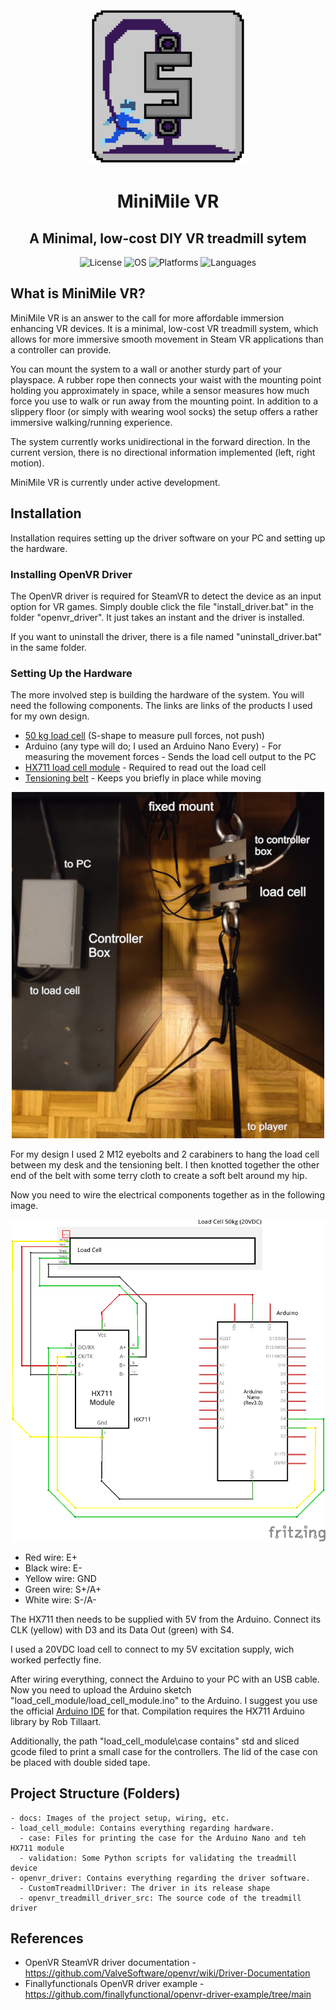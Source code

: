 <div align="center">
  <img src="docs/minimile_logo.png" alt="MiniMile VR Logo" width="250">
  <h1>MiniMile VR</h1>
  <h2>A Minimal, low-cost DIY VR treadmill sytem
</div>

<div align="center">
  <img alt="License" src=https://img.shields.io/badge/License-MIT-green?style=flat-square>
  <img alt="OS" src=https://img.shields.io/badge/OS-Windows-yellow?style=flat-square>
  <img alt="Platforms" src=https://img.shields.io/badge/Platforms-x86__64-blue?style=flat-square>
  <img alt="Languages" src=https://img.shields.io/badge/Languages-C++-red?style=flat-square>
</div>


## What is MiniMile VR?
MiniMile VR is an answer to the call for more affordable immersion enhancing VR devices. It is a minimal, low-cost VR treadmill system, which allows for more immersive smooth movement in Steam VR applications than a controller can provide.

You can mount the system to a wall or another sturdy part of your playspace. A rubber rope then connects your waist with the mounting point holding you approximately in space, while a sensor measures how much force you use to walk or run away from the mounting point. In addition to a slippery floor (or simply with wearing wool socks) the setup offers a rather immersive walking/running experience.

The system currently works unidirectional in the forward direction. In the current version, there is no directional information implemented (left, right motion).

MiniMile VR is currently under active development.

## Installation
Installation requires setting up the driver software on your PC and setting up the hardware.

### Installing OpenVR Driver
The OpenVR driver is required for SteamVR to detect the device as an input option for VR games. Simply double click the file "install_driver.bat" in the folder "openvr_driver". It just takes an instant and the driver is installed.

If you want to uninstall the driver, there is a file named "uninstall_driver.bat" in the same folder.

### Setting Up the Hardware
The more involved step is building the hardware of the system. You will need the following components. The links are links of the products I used for my own design.

- [50 kg load cell](https://www.amazon.de/dp/B077YLHG9D) (S-shape to measure pull forces, not push)
- Arduino (any type will do; I used an Arduino Nano Every) - For measuring the movement forces - Sends the load cell output to the PC
- [HX711 load cell module](https://www.amazon.de/dp/B0DJX8BPQL) - Required to read out the load cell
- [Tensioning belt](https://www.amazon.de/dp/B0DRNBRWLL) - Keeps you briefly in place while moving

<div align="center">
  <img src="docs/hardware_setup.jpg" alt="Hardware Setup">
</div>

For my design I used 2 M12 eyebolts and 2 carabiners to hang the load cell between my desk and the tensioning belt. I then knotted together the other end of the belt with some terry cloth to create a soft belt around my hip.

Now you need to wire the electrical components together as in the following image.

<div align="center">
  <img src="docs/treadmill_wiring.png" alt="Wiring" width="600">
</div>

- Red wire: E+
- Black wire: E-
- Yellow wire: GND
- Green wire: S+/A+
- White wire: S-/A-

The HX711 then needs to be supplied with 5V from the Arduino. Connect its CLK (yellow) with D3 and its Data Out (green) with S4.

I used a 20VDC load cell to connect to my 5V excitation supply, wich worked perfectly fine.

After wiring everything, connect the Arduino to your PC with an USB cable. Now you need to upload the Arduino sketch "load_cell_module/load_cell_module.ino" to the Arduino. I suggest you use the official [Arduino IDE](https://www.arduino.cc/en/software/) for that. Compilation requires the HX711 Arduino library by Rob Tillaart.

Additionally, the path "load_cell_module\case contains" std and sliced gcode filed to print a small case for the controllers. The lid of the case con be placed with double sided tape.

## Project Structure (Folders)
    - docs: Images of the project setup, wiring, etc.
    - load_cell_module: Contains everything regarding hardware.
      - case: Files for printing the case for the Arduino Nano and teh HX711 module
      - validation: Some Python scripts for validating the treadmill device
    - openvr_driver: Contains everything regarding the driver software.
      - CustomTreadmillDriver: The driver in its release shape
      - openvr_treadmill_driver_src: The source code of the treadmill driver

## References
  - OpenVR SteamVR driver documentation - https://github.com/ValveSoftware/openvr/wiki/Driver-Documentation
  - Finallyfunctionals OpenVR driver example - https://github.com/finallyfunctional/openvr-driver-example/tree/main